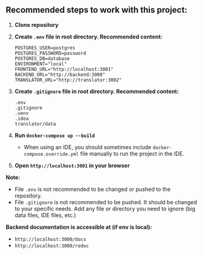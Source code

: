 ## Recommended steps to work with this project:

1. **Clone repository**

2. **Create `.env` file in root directory. Recommended content:**
    ```env
    POSTGRES_USER=postgres
    POSTGRES_PASSWORD=password
    POSTGRES_DB=database
    ENVIRONMENT="local"
    FRONTEND_URL="http://localhost:3001"
    BACKEND_URL="http://backend:3000"
    TRANSLATOR_URL="http://translator:3002"
    ```

3. **Create `.gitignore` file in root directory. Recommended content:**
    ```gitignore
    .env
    .gitignore
    .venv
    .idea
    translator/data
    ```

4. **Run `docker-compose up --build`**
    - When using an IDE, you should sometimes include `docker-compose.override.yml` file manually to run the project in the IDE.

5. **Open `http://localhost:3001` in your browser**

**Note:**
- File `.env` is not recommended to be changed or pushed to the repository.
- File `.gitignore` is not recommended to be pushed. It should be changed to your specific needs. Add any file or directory you need to ignore (big data files, IDE files, etc.)

**Backend documentation is accessible at (if env is local):**
- `http://localhost:3000/docs`
- `http://localhost:3000/redoc`
